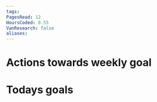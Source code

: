 ```yaml
---
tags: 
PagesRead: 12
HoursCoded: 0.55
VanResearch: false
aliases:
---
```

# Actions towards weekly goal
# Todays goals